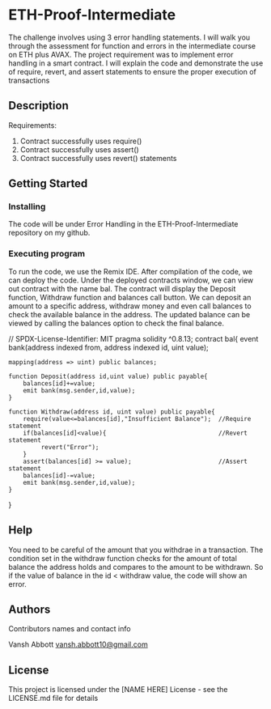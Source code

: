 # ETH-Proof-Intermediate
The challenge involves using 3 error handling statements. I will walk you through the assessment for function and errors in the intermediate course on ETH plus AVAX. The project requirement was to implement error handling in a smart contract. I will explain the code and demonstrate the use of require, revert, and assert statements to ensure the proper execution of transactions

## Description

Requirements:
1. Contract successfully uses require()
2. Contract successfully uses assert()
3. Contract successfully uses revert() statements

## Getting Started

### Installing

The code will be under Error Handling in the ETH-Proof-Intermediate repository on my github.

### Executing program

To run the code, we use the Remix IDE. After compilation of the code, we can deploy the code. Under the deployed contracts window, we can view out contract with the name bal. The contract will display the Deposit function, Withdraw function and balances call button. We can deposit an amount to a specific address, withdraw money and even call balances to check the available balance in the address. The updated balance can be viewed by calling the balances option to check the final balance.

// SPDX-License-Identifier: MIT
pragma solidity ^0.8.13;
contract bal{
    event bank(address indexed from, address indexed id, uint value);

    mapping(address => uint) public balances;

    function Deposit(address id,uint value) public payable{
        balances[id]+=value;
        emit bank(msg.sender,id,value);
    }

    function Withdraw(address id, uint value) public payable{
        require(value<=balances[id],"Insufficient Balance");  //Require statement
        if(balances[id]<value){                               //Revert statement
             revert("Error");
        }
        assert(balances[id] >= value);                        //Assert statement
        balances[id]-=value;
        emit bank(msg.sender,id,value);      
    }
} 

## Help

You need to be careful of the amount that you withdrae in a transaction. The condition set in the withdraw function checks for the amount of total balance the address holds and compares to the amount to be withdrawn. So if the value of balance in the id < withdraw value, the code will show an error.  

## Authors

Contributors names and contact info

Vansh Abbott
vansh.abbott10@gmail.com


## License

This project is licensed under the [NAME HERE] License - see the LICENSE.md file for details
